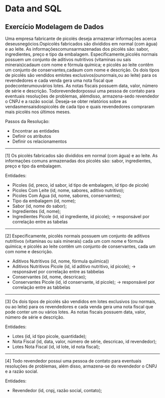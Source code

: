 # Data and SQL


## Exercício Modelagem de Dados

Uma empresa fabricante de picolés deseja armazenar informações acerca deseusnegócios.Ospicolés fabricados são divididos em normal (com água) e ao leite. As informaçõescomunsarmazenadas dos picolés são: sabor, ingredientes, preço e tipo da embalagem. Especificamente,picolés normais possuem um conjunto de aditivos nutritivos (vitaminas ou sais minerais)cadaum com nome e fórmula química; e picolés ao leite contêm um conjunto de conservantes,cadaum com nome e descrição. Os dois tipos de picolés são vendidos emlotes exclusivos(ounormais,ou ao leite) para os revendedores e cada venda gera uma nota fiscal que podeconterumouvários lotes. As notas fiscais possuem data, valor, número de série e descrição. Todorevendedorpossui uma pessoa de contato para eventuais resoluções de problemas, alémdisso, armazena-sedo revendedor o CNPJ e a razão social. Deseja-se obter relatórios sobre as vendasmensaisdospicolés de cada tipo e quais revendedores compraram mais picolés nos últimos meses.

Passos da Resolução:

- Encontrar as entidades
- Definir os atributos
- Definir os relacionamentos


-------------------------------------------------

[1] Os picolés fabricados são divididos em normal (com água) e ao leite. As informações comuns armazenadas dos picolés são: sabor, ingredientes, preço e tipo da embalagem. 

Entidades:

- Picoles (id, preco, id sabor, id tipo de embalagem, id tipo de picole)
- Picoles Com Leite (id, nome, sabores, aditivo nutritivo);
- Picoles Com Água (id, nome, sabores, conservantes);
- Tipo da embalagem (id, nome);
- Sabor (id, nome do sabor);
- Ingredientes (id, nome);
- Ingredientes Picole (id, id ingrediente, id picole); -> responsável por correlação entre as tabelas

-------------------------------------------------

[2] Especificamente, picolés normais possuem um conjunto de aditivos nutritivos (vitaminas ou sais minerais) cada
um com nome e fórmula química; e picolés ao leite contêm um conjunto de conservantes, cada
um com nome e descrição. 

- Aditivos Nutritivos (id, nome, fórmula quíimica))
- Aditivos Nutritivos Picole (id, id aditivo nutritivo, id picole);  -> responsável por correlação entre as tabbelas
- Conservantes (id, nome, descricao);
- Conservantes Picole (id, id conservante, id picole);  -> responsável por correlação entre as tabbelas

-------------------------------------------------

[3] Os dois tipos de picolés são vendidos em lotes exclusivos (ou normais, ou ao leite) para os revendedores e cada venda gera uma nota fiscal que pode conter um ou vários lotes. As notas fiscais possuem data, valor, número de série e descrição. 

Entidades:
- Lotes (id, id tipo picole, quantidade);
- Nota Fiscal (id, data, valor, número de série, descricao, id revendedor);
- Lotes Nota Fiscal (id, id lote, id nota fiscal);

-------------------------------------------------
[4] Todo revendedor possui uma pessoa de contato para eventuais resoluções de problemas, além disso, armazena-se
do revendedor o CNPJ e a razão social. 

Entidades:
- Revendedor (id, cnpj, razão social, contato);
